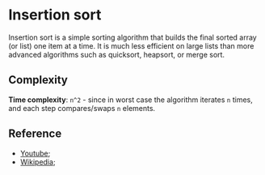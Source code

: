 # Insertion sort

Insertion sort is a simple sorting algorithm that builds the final sorted array (or list) one item at a time. It is much less efficient on large lists than more advanced algorithms such as quicksort, heapsort, or merge sort.

## Complexity

**Time complexity**: `n^2` - since in worst case the algorithm iterates `n` times, and each step compares/swaps `n` elements.

## Reference

- [Youtube](https://www.youtube.com/watch?time_continue=4&v=Kg4bqzAqRBM);
- [Wikipedia](https://en.wikipedia.org/wiki/Insertion_sort);